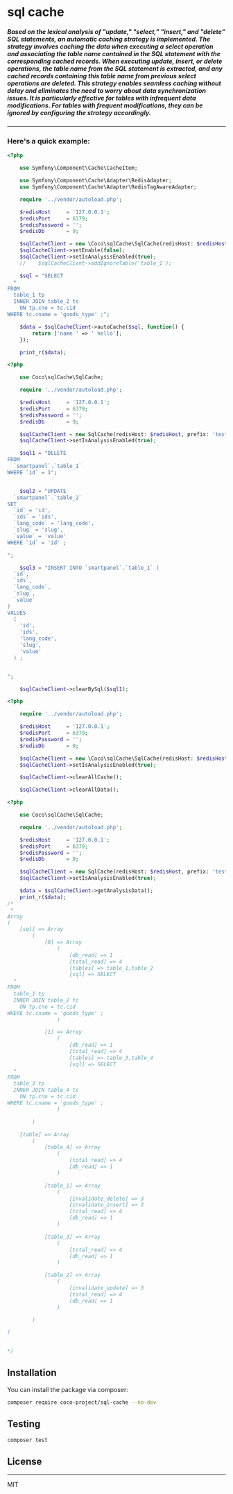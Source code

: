 
# sql cache

##### Based on the lexical analysis of "update," "select," "insert," and "delete" SQL statements, an automatic caching strategy is implemented. The strategy involves caching the data when executing a select operation and associating the table name contained in the SQL statement with the corresponding cached records. When executing update, insert, or delete operations, the table name from the SQL statement is extracted, and any cached records containing this table name from previous select operations are deleted. This strategy enables seamless caching without delay and eliminates the need to worry about data synchronization issues. It is particularly effective for tables with infrequent data modifications. For tables with frequent modifications, they can be ignored by configuring the strategy accordingly.

---

### Here's a quick example:

```php
<?php

    use Symfony\Component\Cache\CacheItem;

    use Symfony\Component\Cache\Adapter\RedisAdapter;
    use Symfony\Component\Cache\Adapter\RedisTagAwareAdapter;

    require '../vendor/autoload.php';

    $redisHost     = '127.0.0.1';
    $redisPort     = 6379;
    $redisPassword = '';
    $redisDb       = 9;

    $sqlCacheClient = new \Coco\sqlCache\SqlCache(redisHost: $redisHost, prefix: 'test_db');
    $sqlCacheClient->setEnable(false);
    $sqlCacheClient->setIsAnalysisEnabled(true);
    //    $sqlCacheClient->addIgnoreTable('table_1');

    $sql = "SELECT 
  * 
FROM
  table_1 tp 
  INNER JOIN table_2 tc 
    ON tp.cno = tc.cid 
WHERE tc.cname = 'goods_type' ;";

    $data = $sqlCacheClient->autoCache($sql, function() {
        return ['name ' => ' hello'];
    });

    print_r($data);

```

```php
<?php

    use Coco\sqlCache\SqlCache;

    require '../vendor/autoload.php';

    $redisHost     = '127.0.0.1';
    $redisPort     = 6379;
    $redisPassword = '';
    $redisDb       = 9;

    $sqlCacheClient = new SqlCache(redisHost: $redisHost, prefix: 'test_db');
    $sqlCacheClient->setIsAnalysisEnabled(true);

    $sql1 = "DELETE 
FROM
  `smartpanel`.`table_1` 
WHERE `id` = 1";


    $sql2 = "UPDATE 
  `smartpanel`.`table_2` 
SET
  `id` = 'id',
  `ids` = 'ids',
  `lang_code` = 'lang_code',
  `slug` = 'slug',
  `value` = 'value' 
WHERE `id` = 'id' ;

";

    $sql3 = "INSERT INTO `smartpanel`.`table_1` (
  `id`,
  `ids`,
  `lang_code`,
  `slug`,
  `value`
) 
VALUES
  (
    'id',
    'ids',
    'lang_code',
    'slug',
    'value'
  ) ;


";

    $sqlCacheClient->clearBySql($sql1);

```

```php
<?php

    require '../vendor/autoload.php';

    $redisHost     = '127.0.0.1';
    $redisPort     = 6379;
    $redisPassword = '';
    $redisDb       = 9;

    $sqlCacheClient = new \Coco\sqlCache\SqlCache(redisHost: $redisHost,prefix: 'test_db');
    $sqlCacheClient->setIsAnalysisEnabled(true);

    $sqlCacheClient->clearAllCache();

    $sqlCacheClient->clearAllData();

```

```php
<?php

    use Coco\sqlCache\SqlCache;

    require '../vendor/autoload.php';

    $redisHost     = '127.0.0.1';
    $redisPort     = 6379;
    $redisPassword = '';
    $redisDb       = 9;

    $sqlCacheClient = new SqlCache(redisHost: $redisHost, prefix: 'test_db');
    $sqlCacheClient->setIsAnalysisEnabled(true);

    $data = $sqlCacheClient->getAnalysisData();
    print_r($data);
/*
 * 
Array
(
    [sql] => Array
        (
            [0] => Array
                (
                    [db_read] => 1
                    [total_read] => 4
                    [tables] => table_1,table_2
                    [sql] => SELECT 
  * 
FROM
  table_1 tp 
  INNER JOIN table_2 tc 
    ON tp.cno = tc.cid 
WHERE tc.cname = 'goods_type' ;
                )

            [1] => Array
                (
                    [db_read] => 1
                    [total_read] => 4
                    [tables] => table_3,table_4
                    [sql] => SELECT 
  * 
FROM
  table_3 tp 
  INNER JOIN table_4 tc 
    ON tp.cno = tc.cid 
WHERE tc.cname = 'goods_type' ;
                )

        )

    [table] => Array
        (
            [table_4] => Array
                (
                    [total_read] => 4
                    [db_read] => 1
                )

            [table_1] => Array
                (
                    [invalidate_delete] => 3
                    [invalidate_insert] => 3
                    [total_read] => 4
                    [db_read] => 1
                )

            [table_3] => Array
                (
                    [total_read] => 4
                    [db_read] => 1
                )

            [table_2] => Array
                (
                    [invalidate_update] => 3
                    [total_read] => 4
                    [db_read] => 1
                )

        )

)

 
*/

```

## Installation

You can install the package via composer:

```bash
composer require coco-project/sql-cache --no-dev
```

## Testing

``` bash
composer test
```

## License

---

MIT
